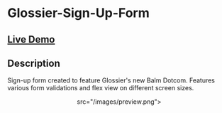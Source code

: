 # Glossier-Sign-Up-Form

## [Live Demo](https://linmelissa.github.io/Sign-Up-Form/)

## Description
Sign-up form created to feature Glossier's new Balm Dotcom. Features various form validations and flex view on different screen sizes.

<p align="center">
  src="/images/preview.png">
</p>
